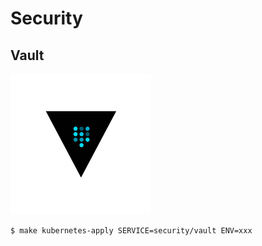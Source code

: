 # Security

## Vault

![Vault](vault.png)

```bash
$ make kubernetes-apply SERVICE=security/vault ENV=xxx
```
